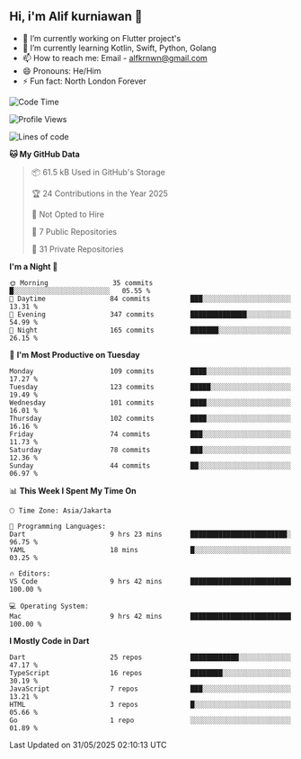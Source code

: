 ## Hi, i'm Alif kurniawan 👋

- 🔭 I’m currently working on Flutter project's
- 🌱 I’m currently learning Kotlin, Swift, Python, Golang
- 📫 How to reach me: Email - alfkrnwn@gmail.com
- 😄 Pronouns: He/Him
- ⚡ Fun fact: North London Forever

<!--START_SECTION:waka-->
![Code Time](http://img.shields.io/badge/Code%20Time-55%20hrs%2038%20mins-blue)

![Profile Views](http://img.shields.io/badge/Profile%20Views-14-blue)

![Lines of code](https://img.shields.io/badge/From%20Hello%20World%20I%27ve%20Written-683.2%20thousand%20lines%20of%20code-blue)

**🐱 My GitHub Data** 

> 📦 61.5 kB Used in GitHub's Storage 
 > 
> 🏆 24 Contributions in the Year 2025
 > 
> 🚫 Not Opted to Hire
 > 
> 📜 7 Public Repositories 
 > 
> 🔑 31 Private Repositories 
 > 
**I'm a Night 🦉** 

```text
🌞 Morning                35 commits          █░░░░░░░░░░░░░░░░░░░░░░░░   05.55 % 
🌆 Daytime                84 commits          ███░░░░░░░░░░░░░░░░░░░░░░   13.31 % 
🌃 Evening                347 commits         ██████████████░░░░░░░░░░░   54.99 % 
🌙 Night                  165 commits         ███████░░░░░░░░░░░░░░░░░░   26.15 % 
```
📅 **I'm Most Productive on Tuesday** 

```text
Monday                   109 commits         ████░░░░░░░░░░░░░░░░░░░░░   17.27 % 
Tuesday                  123 commits         █████░░░░░░░░░░░░░░░░░░░░   19.49 % 
Wednesday                101 commits         ████░░░░░░░░░░░░░░░░░░░░░   16.01 % 
Thursday                 102 commits         ████░░░░░░░░░░░░░░░░░░░░░   16.16 % 
Friday                   74 commits          ███░░░░░░░░░░░░░░░░░░░░░░   11.73 % 
Saturday                 78 commits          ███░░░░░░░░░░░░░░░░░░░░░░   12.36 % 
Sunday                   44 commits          ██░░░░░░░░░░░░░░░░░░░░░░░   06.97 % 
```


📊 **This Week I Spent My Time On** 

```text
🕑︎ Time Zone: Asia/Jakarta

💬 Programming Languages: 
Dart                     9 hrs 23 mins       ████████████████████████░   96.75 % 
YAML                     18 mins             █░░░░░░░░░░░░░░░░░░░░░░░░   03.25 % 

🔥 Editors: 
VS Code                  9 hrs 42 mins       █████████████████████████   100.00 % 

💻 Operating System: 
Mac                      9 hrs 42 mins       █████████████████████████   100.00 % 
```

**I Mostly Code in Dart** 

```text
Dart                     25 repos            ████████████░░░░░░░░░░░░░   47.17 % 
TypeScript               16 repos            ████████░░░░░░░░░░░░░░░░░   30.19 % 
JavaScript               7 repos             ███░░░░░░░░░░░░░░░░░░░░░░   13.21 % 
HTML                     3 repos             █░░░░░░░░░░░░░░░░░░░░░░░░   05.66 % 
Go                       1 repo              ░░░░░░░░░░░░░░░░░░░░░░░░░   01.89 % 
```




 Last Updated on 31/05/2025 02:10:13 UTC
<!--END_SECTION:waka-->
